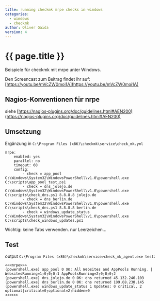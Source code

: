 ```yaml
---
title: running checkmk mrpe checks in windows
categories:
  - windows
  - checkmk
author: Oliver Gaida
version: 4
---
```


# {{ page.title }}

Beispiele für checkmk mit mrpe unter Windows.

Den Screencast zum Beitrag findet ihr auf: [https://youtu.be/mVcZW0moi1A](https://youtu.be/mVcZW0moi1A)

## Nagios-Konventionen für nrpe

siehe [https://nagios-plugins.org/doc/guidelines.html#AEN200](https://nagios-plugins.org/doc/guidelines.html#AEN200)

## Umsetzung

Ergänzung in `C:\Program Files (x86)\checkmk\service\check_mk.yml`

```
mrpe:
    enabled: yes
    parallel: no
    timeout: 60
    config:
        - check = app_pool C:\Windows\System32\WindowsPowerShell\v1.0\powershell.exe C:\scripts\app_pool_test.ps1
        - check = dns_jolejo.de C:\Windows\System32\WindowsPowerShell\v1.0\powershell.exe C:\scripts\check_dns.ps1 8.8.8.8 jolejo.de
        - check = dns_berlin.de C:\Windows\System32\WindowsPowerShell\v1.0\powershell.exe C:\scripts\check_dns.ps1 8.8.8.8 berlin.de
        - check = windows_update_status C:\Windows\System32\WindowsPowerShell\v1.0\powershell.exe C:\scripts\check_windows_updates.ps1
```

Wichtig: keine Tabs verwenden. nur Leerzeichen...

## Test

output `C:\Program Files (x86)\checkmk\service>check_mk_agent.exe test`:

```
<<<mrpe>>>
(powershell.exe) app_pool 0 OK: All Websites and AppPools Running. | WebsitesRunning=1;0;0;0;1 AppPoolsRunning=2;0;0;0;2
(powershell.exe) dns_jolejo.de 0 OK: dns returned 45.132.246.103
(powershell.exe) dns_berlin.de 0 OK: dns returned 109.68.230.145
(powershell.exe) windows_update_status 1 Updates: 0 critical, 2 optional|critical=0;optional=2;hidden=0
<<<>>>
```